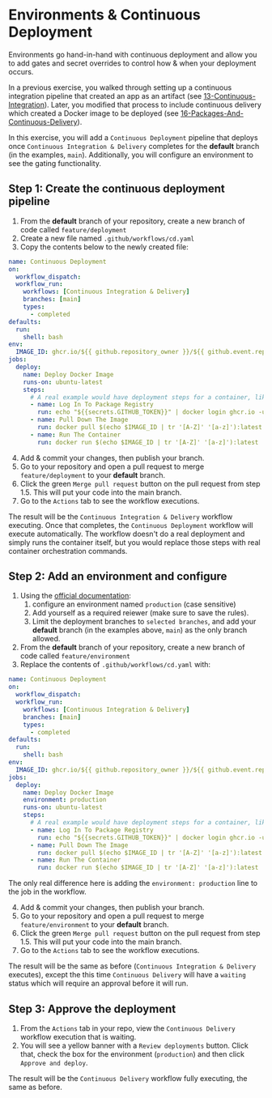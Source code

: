 # Environments & Continuous Deployment
Environments go hand-in-hand with continuous deployment and allow you to add gates and secret overrides to control how & when your deployment occurs.

In a previous exercise, you walked through setting up a continuous integration pipeline that created an app as an artifact (see [13-Continuous-Integration](./13-Continuous-Integration.md)). Later, you modified that process to include continuous delivery which created a Docker image to be deployed (see [16-Packages-And-Continuous-Delivery](./16-Packages-And-Continuous-Delivery.md)).

In this exercise, you will add a `Continuous Deployment` pipeline that deploys once `Continuous Integration & Delivery` completes for the **default** branch (in the examples, `main`). Additionally, you will configure an environment to see the gating functionality.

## Step 1: Create the continuous deployment pipeline
1. From the **default** branch of your repository, create a new branch of code called `feature/deployment`
2. Create a new file named `.github/workflows/cd.yaml`
3. Copy the contents below to the newly created file:

```yaml
name: Continuous Deployment
on:
  workflow_dispatch:
  workflow_run:
    workflows: [Continuous Integration & Delivery]
    branches: [main]
    types:
      - completed
defaults:
  run:
    shell: bash
env:
  IMAGE_ID: ghcr.io/${{ github.repository_owner }}/${{ github.event.repository. name }}
jobs:
  deploy:
    name: Deploy Docker Image
    runs-on: ubuntu-latest
    steps:
      # A real example would have deployment steps for a container, like kubectl commands (for Kubernetes)
      - name: Log In To Package Registry
        run: echo "${{secrets.GITHUB_TOKEN}}" | docker login ghcr.io -u $ --password-stdin
      - name: Pull Down The Image
        run: docker pull $(echo $IMAGE_ID | tr '[A-Z]' '[a-z]'):latest
      - name: Run The Container
        run: docker run $(echo $IMAGE_ID | tr '[A-Z]' '[a-z]'):latest
```

4. Add & commit your changes, then publish your branch.
5. Go to your repository and open a pull request to merge `feature/deployment` to your **default** branch.
6. Click the green `Merge pull request` button on the pull request from step 1.5. This will put your code into the main branch.
7. Go to the `Actions` tab to see the workflow executions.

The result will be the `Continuous Integration & Delivery` workflow executing. Once that completes, the `Continuous Deployment` workflow will execute automatically. The workflow doesn't do a real deployment and simply runs the container itself, but you would replace those steps with real container orchestration commands.

## Step 2: Add an environment and configure
1. Using the [official documentation](https://docs.github.com/en/actions/deployment/targeting-different-environments/using-environments-for-deployment#creating-an-environment): 
   1. configure an environment named `production` (case sensitive)
   2. Add yourself as a required reiewer (make sure to save the rules).
   3. Limit the deployment branches to `selected branches`, and add your **default** branch (in the examples above, `main`) as the only branch allowed.
2. From the **default** branch of your repository, create a new branch of code called `feature/environment`
3. Replace the contents of `.github/workflows/cd.yaml` with:

```yaml
name: Continuous Deployment
on:
  workflow_dispatch:
  workflow_run:
    workflows: [Continuous Integration & Delivery]
    branches: [main]
    types:
      - completed
defaults:
  run:
    shell: bash
env:
  IMAGE_ID: ghcr.io/${{ github.repository_owner }}/${{ github.event.repository. name }}
jobs:
  deploy:
    name: Deploy Docker Image
    environment: production
    runs-on: ubuntu-latest
    steps:
      # A real example would have deployment steps for a container, like kubectl commands (for Kubernetes)
      - name: Log In To Package Registry
        run: echo "${{secrets.GITHUB_TOKEN}}" | docker login ghcr.io -u $ --password-stdin
      - name: Pull Down The Image
        run: docker pull $(echo $IMAGE_ID | tr '[A-Z]' '[a-z]'):latest
      - name: Run The Container
        run: docker run $(echo $IMAGE_ID | tr '[A-Z]' '[a-z]'):latest
```

The only real difference here is adding the `environment: production` line to the job in the workflow.

4. Add & commit your changes, then publish your branch.
5. Go to your repository and open a pull request to merge `feature/environment` to your **default** branch.
6. Click the green `Merge pull request` button on the pull request from step 1.5. This will put your code into the main branch.
7. Go to the `Actions` tab to see the workflow executions.

The result will be the same as before (`Continuous Integration & Delivery` executes), except the this time `Continuous Delivery` will have a `waiting` status which will require an approval before it will run.

## Step 3: Approve the deployment
1. From the `Actions` tab in your repo, view the `Continuous Delivery` workflow execution that is waiting.
2. You will see a yellow banner with a `Review deployments` button. Click that, check the box for the environment (`production`) and then click `Approve and deploy`.

The result will be the `Continuous Delivery` workflow fully executing, the same as before.